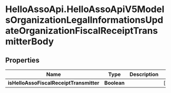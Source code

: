 # HelloAssoApi.HelloAssoApiV5ModelsOrganizationLegalInformationsUpdateOrganizationFiscalReceiptTransmitterBody

## Properties

Name | Type | Description | Notes
------------ | ------------- | ------------- | -------------
**isHelloAssoFiscalReceiptTransmitter** | **Boolean** |  | [optional] 


